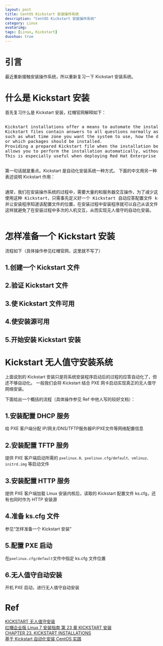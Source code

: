 ```yaml
---
layout: post
title: CentOS Kickstart 安装操作系统
description: "CentOS Kickstart 安装操作系统"
category: Linux
avatarimg:
tags: [Linux, Kickstart]
duoshuo: true
---
```


# 引言

最近重新接触安装操作系统，所以重新复习一下 Kickstart 安装系统。

# 什么是 Kickstart 安装

首先复习什么是 Kickstart 安装，红帽官网解释如下：


<pre>

Kickstart installations offer a means to automate the installation process, either partially or fully. 
Kickstart files contain answers to all questions normally asked by the installation program, 
such as what time zone you want the system to use, how the drives should be partitioned, 
or which packages should be installed. 
Providing a prepared Kickstart file when the installation begins therefore 
allows you to perform the installation automatically, without need for any intervention from the user. 
This is especially useful when deploying Red Hat Enterprise Linux on a large number of systems at once.

</pre>

第一句话就是重点。Kickstart 是自动化安装系统一种方式。
下面的中文用另一种表述说明 Kickstart 作用：

<pre>

通常，我们在安装操作系统的过程中，需要大量的和服务器交互操作，为了减少这个交互过程，kickstart 就诞生了。
使用这种 Kickstart，只需事先定义好一个 Kickstart 自动应答配置文件 ks.cfg（通常存放在安装服务器上），
并让安装程序知道该配置文件的位置，在安装过程中安装程序就可以自己从该文件中读取安装配置，
这样就避免了在安装过程中多次的人机交互，从而实现无人值守的自动化安装。

</pre>

# 怎样准备一个 Kickstart 安装

流程如下（具体操作参见红帽官网，这里就不写了）

## 1.创建一个 Kickstart 文件

## 2.验证 Kickstart 文件    

## 3.使 Kickstart 文件可用  

## 4.使安装源可用  

## 5.开始安装 Kickstart 安装  



# Kickstart 无人值守安装系统

上面说到的 Kickstart 安装只是将系统安装程序启动后的过程的应答自动化了，但还不够自动化。
一般我们会将 Kickstart 结合 PXE 网卡启动实现真正的无人值守网络安装。

下面给出一个概括的流程（具体操作参见 Ref 中他人写的较好文档）：

## 1.安装配置 DHCP 服务

给 PXE 客户端分配 IP/网关/DNS/TFTP服务器IP/PXE文件等网络配置信息

## 2.安装配置 TFTP 服务

提供 PXE 客户端启动所需的 `pxelinux.0、pxelinux.cfg/default、vmlinuz、initrd.img` 等启动文件

## 3.安装配置 HTTP 服务

提供 PXE 客户端加载 Linux 安装内核后，读取的 Kickstart 配置文件 ks.cfg，还有也同时作为 HTTP 安装源

## 4.准备 ks.cfg 文件

参见“怎样准备一个 Kickstart 安装”

## 5.配置 PXE 启动
在`pxelinux.cfg/default`文件中指定 ks.cfg 文件位置

## 6.无人值守自动安装

开机 PXE 启动，进行无人值守自动安装

# Ref
[KICKSTART 无人值守安装](http://www.zyops.com/autoinstall-kickstart)  
[红帽企业版 Linux 7 安装指南 第 23 章 KICKSTART 安装](https://access.redhat.com/documentation/zh-CN/Red_Hat_Enterprise_Linux/7/html/Installation_Guide/chap-kickstart-installations.html)  
[CHAPTER 23. KICKSTART INSTALLATIONS](https://access.redhat.com/documentation/en-US/Red_Hat_Enterprise_Linux/7/html/Installation_Guide/chap-kickstart-installations.html)  
[基于 Kickstart 自动化安装 CentOS 实践](https://wsgzao.github.io/post/kickstart/)  


